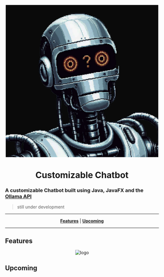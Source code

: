 <div align="center">

  <img src="https://github.com/ris5266/chatbot/blob/master/src/main/resources/icon.jpeg" alt="logo" width="500px" height="500px"/>
  
# Customizable Chatbot
</div>

### A customizable Chatbot built using Java, JavaFX and the [Ollama API](https://github.com/ollama/ollama)

> still under development

<div align="center">

  ---
  [**Features**](#features) | [**Upcoming**](#upcoming)

  ---

</div>

## Features



<div align="center">

  <img src="https://github.com/ris5266/chatbot/assets/86254687/0ec8c932-3bf5-4a7e-85cd-199af3f93b57" alt="logo" size="20%"/>
  
</div>

## Upcoming





